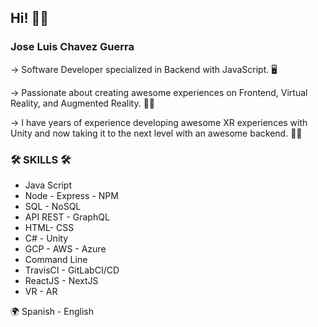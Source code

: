 ## Hi! 🤚🏼

### Jose Luis Chavez Guerra 

→  Software Developer specialized in Backend with JavaScript. 🖥

→  Passionate about creating awesome experiences on Frontend, Virtual Reality, and Augmented Reality. 💪🏻

→  I have years of experience developing awesome XR experiences with Unity and now taking it to the next level with an awesome backend. 👍🏼

### 🛠 SKILLS 🛠

- Java Script
- Node - Express - NPM
- SQL - NoSQL
- API REST - GraphQL
- HTML- CSS
- C# - Unity
- GCP - AWS - Azure
- Command Line
- TravisCI - GitLabCI/CD
- ReactJS - NextJS
- VR - AR

🌍 Spanish - English

